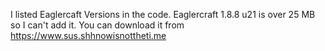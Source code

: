 I listed Eaglercaft Versions in the code. Eaglercraft 1.8.8 u21 is over 25 MB so I can't add it. You can download it from https://www.sus.shhnowisnottheti.me
